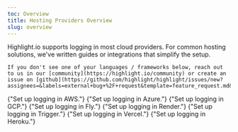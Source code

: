 ```yaml
---
toc: Overview
title: Hosting Providers Overview
slug: overview
---
```


Highlight.io supports logging in most cloud providers. For common hosting solutions, we've written guides or integrations that simplify the setup.

```hint
If you don't see one of your languages / frameworks below, reach out to us in our [community](https://highlight.io/community) or create an issue on [github](https://github.com/highlight/highlight/issues/new?assignees=&labels=external+bug+%2F+request&template=feature_request.md&title=).
```


<DocsCardGroup>
    <DocsCard title="Amazon Web Services" href="./aws.md">
        {"Set up logging in AWS."}
    </DocsCard>
    <DocsCard title="Microsoft Azure" href="./azure.md">
        {"Set up logging in Azure."}
    </DocsCard>
    <DocsCard title="Google Cloud" href="./gcp.md">
        {"Set up logging in GCP."}
    </DocsCard>
    <DocsCard title="Fly.io" href="./fly-io.md">
        {"Set up logging in Fly."}
    </DocsCard>
    <DocsCard title="Render" href="./render.md">
        {"Set up logging in Render."}
    </DocsCard>
    <DocsCard title="Trigger.dev" href="./trigger.md">
        {"Set up logging in Trigger."}
    </DocsCard>
    <DocsCard title="Vercel" href="./vercel.md">
        {"Set up logging in Vercel."}
    </DocsCard>
    <DocsCard title="Heroku" href="./heroku.md">
        {"Set up logging in Heroku."}
    </DocsCard>
</DocsCardGroup>
